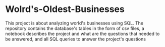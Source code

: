 # Wolrd's-Oldest-Businesses
This project is about analyzing world's businesses using SQL.
The repository contains the database's tables in the form of csv files, a notebook describes the project and what are the questions that needed to be answered, and all SQL queries to answer the project's questions
